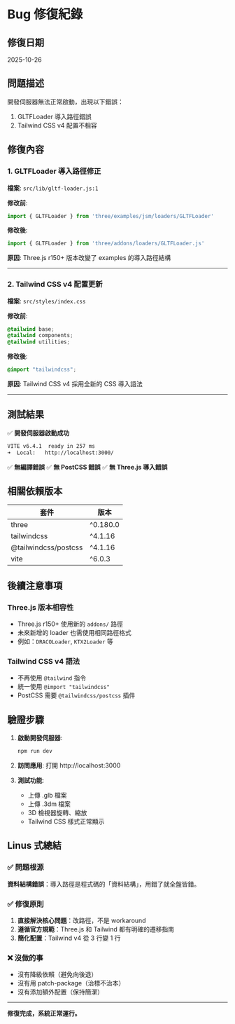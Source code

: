 # Bug 修復紀錄

## 修復日期
2025-10-26

## 問題描述
開發伺服器無法正常啟動，出現以下錯誤：
1. GLTFLoader 導入路徑錯誤
2. Tailwind CSS v4 配置不相容

## 修復內容

### 1. GLTFLoader 導入路徑修正

**檔案**: `src/lib/gltf-loader.js:1`

**修改前**:
```javascript
import { GLTFLoader } from 'three/examples/jsm/loaders/GLTFLoader'
```

**修改後**:
```javascript
import { GLTFLoader } from 'three/addons/loaders/GLTFLoader.js'
```

**原因**: Three.js r150+ 版本改變了 examples 的導入路徑結構

---

### 2. Tailwind CSS v4 配置更新

**檔案**: `src/styles/index.css`

**修改前**:
```css
@tailwind base;
@tailwind components;
@tailwind utilities;
```

**修改後**:
```css
@import "tailwindcss";
```

**原因**: Tailwind CSS v4 採用全新的 CSS 導入語法

---

## 測試結果

✅ **開發伺服器啟動成功**
```bash
VITE v6.4.1  ready in 257 ms
➜  Local:   http://localhost:3000/
```

✅ **無編譯錯誤**
✅ **無 PostCSS 錯誤**
✅ **無 Three.js 導入錯誤**

## 相關依賴版本

| 套件 | 版本 |
|------|------|
| three | ^0.180.0 |
| tailwindcss | ^4.1.16 |
| @tailwindcss/postcss | ^4.1.16 |
| vite | ^6.0.3 |

## 後續注意事項

### Three.js 版本相容性
- Three.js r150+ 使用新的 `addons/` 路徑
- 未來新增的 loader 也需使用相同路徑格式
- 例如：`DRACOLoader`, `KTX2Loader` 等

### Tailwind CSS v4 語法
- 不再使用 `@tailwind` 指令
- 統一使用 `@import "tailwindcss"`
- PostCSS 需要 `@tailwindcss/postcss` 插件

## 驗證步驟

1. **啟動開發伺服器**:
   ```bash
   npm run dev
   ```

2. **訪問應用**:
   打開 http://localhost:3000

3. **測試功能**:
   - 上傳 .glb 檔案
   - 上傳 .3dm 檔案
   - 3D 檢視器旋轉、縮放
   - Tailwind CSS 樣式正常顯示

## Linus 式總結

### ✅ 問題根源
**資料結構錯誤**：導入路徑是程式碼的「資料結構」，用錯了就全盤皆錯。

### ✅ 修復原則
1. **直接解決核心問題**：改路徑，不是 workaround
2. **遵循官方規範**：Three.js 和 Tailwind 都有明確的遷移指南
3. **簡化配置**：Tailwind v4 從 3 行變 1 行

### ❌ 沒做的事
- 沒有降級依賴（避免向後退）
- 沒有用 patch-package（治標不治本）
- 沒有添加額外配置（保持簡潔）

---

**修復完成，系統正常運行。**
